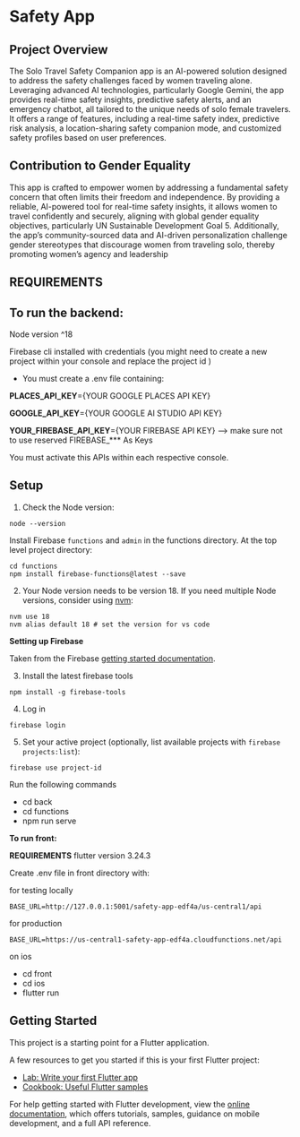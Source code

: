 # Safety App

## Project Overview

The Solo Travel Safety Companion app is an AI-powered solution designed to address the safety challenges faced by women traveling alone. Leveraging advanced AI technologies, particularly Google Gemini, the app provides real-time safety insights, predictive safety alerts, and an emergency chatbot, all tailored to the unique needs of solo female travelers. It offers a range of features, including a real-time safety index, predictive risk analysis, a location-sharing safety companion mode, and customized safety profiles based on user preferences.

## Contribution to Gender Equality

This app is crafted to empower women by addressing a fundamental safety concern that often limits their freedom and independence. By providing a reliable, AI-powered tool for real-time safety insights, it allows women to travel confidently and securely, aligning with global gender equality objectives, particularly UN Sustainable Development Goal 5. Additionally, the app’s community-sourced data and AI-driven personalization challenge gender stereotypes that discourage women from traveling solo, thereby promoting women’s agency and leadership


## REQUIREMENTS

## To run the backend:

Node version ^18

Firebase cli installed with credentials (you might need to create a new project within your console and replace the project id )


- You must create a .env file containing:
  
**PLACES_API_KEY**={YOUR GOOGLE PLACES API KEY}

**GOOGLE_API_KEY**={YOUR GOOGLE AI STUDIO API KEY}

**YOUR_FIREBASE_API_KEY**={YOUR FIREBASE API KEY}  --> make sure not to use reserved FIREBASE_*** As Keys

You must activate this APIs within each respective console.

## Setup

1. Check the Node version:

```
node --version
```

Install Firebase `functions` and `admin` in the functions directory. At the top level project directory:

```
cd functions
npm install firebase-functions@latest --save
```

2. Your Node version needs to be version 18. If you need multiple Node versions, consider using [nvm](https://github.com/nvm-sh/nvm):

```
nvm use 18
nvm alias default 18 # set the version for vs code
```

**Setting up Firebase**

Taken from the Firebase [getting started documentation](https://firebase.google.com/docs/functions/get-started?authuser=1).

3. Install the latest firebase tools

```
npm install -g firebase-tools
```

4. Log in

```
firebase login
```

5. Set your active project (optionally, list available projects with `firebase projects:list`):

```
firebase use project-id
```



Run the following commands

- cd back
- cd functions
- npm run serve

  
**To run front:**

**REQUIREMENTS** 
flutter version 3.24.3

Create .env file in front directory with: 

for testing locally
```
BASE_URL=http://127.0.0.1:5001/safety-app-edf4a/us-central1/api
```

for production 
```
BASE_URL=https://us-central1-safety-app-edf4a.cloudfunctions.net/api
```

on ios
- cd front
- cd ios
- flutter run
  

## Getting Started

This project is a starting point for a Flutter application.

A few resources to get you started if this is your first Flutter project:

- [Lab: Write your first Flutter app](https://docs.flutter.dev/get-started/codelab)
- [Cookbook: Useful Flutter samples](https://docs.flutter.dev/cookbook)

For help getting started with Flutter development, view the
[online documentation](https://docs.flutter.dev/), which offers tutorials,
samples, guidance on mobile development, and a full API reference.
